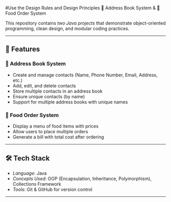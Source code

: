 #Use the Design Rules and Design Principles 
📖 Address Book System & 🍴 Food Order System

This repository contains *two Java projects* that demonstrate object-oriented programming, clean design, and modular coding practices.

---

## 🚀 Features

### 📖 Address Book System
- Create and manage contacts (Name, Phone Number, Email, Address, etc.)
- Add, edit, and delete contacts
- Store multiple contacts in an address book
- Ensure unique contacts (by name)
- Support for multiple address books with unique names

### 🍴 Food Order System
- Display a menu of food items with prices
- Allow users to place multiple orders
- Generate a bill with total cost after ordering

---

## 🛠 Tech Stack
- *Language*: Java  
- *Concepts Used*: OOP (Encapsulation, Inheritance, Polymorphism), Collections Framework  
- *Tools*: Git & GitHub for version control

---
